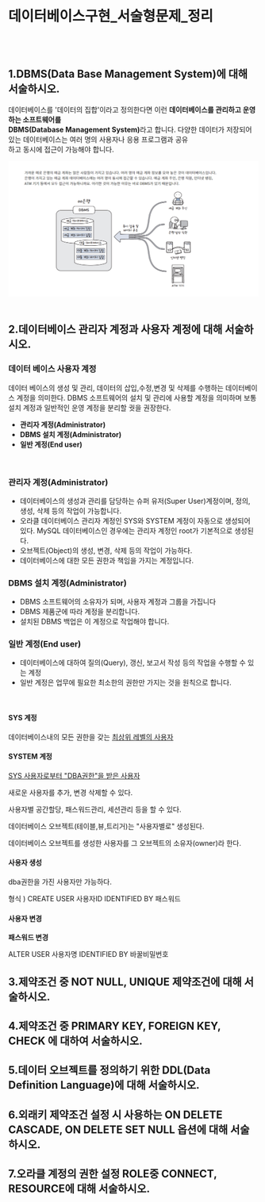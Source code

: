 # 데이터베이스구현_서술형문제_정리
<br><br>
<h2>1.DBMS(Data Base Management System)에 대해 서술하시오.</h2>
<p>데이터베이스를 '데이터의 집합'이라고 정의한다면 이런 <strong>데이터베이스를 관리하고 운영하는 소프트웨어를 <br>DBMS(Database Management System)</strong>라고 합니다. 다양한 데이터가 저장되어 있는 데이터베이스는 여러 명의 사용자나 응용 프로그램과 공유 <br>하고 동시에 접근이 가능해야 합니다.</p>
<img src="images/database_01.png" alt="">
<br><br>
<h2>2.데이터베이스 관리자 계정과 사용자 계정에 대해 서술하시오.</h2>
<h3>데이터 베이스 사용자 계정</h3>
<p>데이터 베이스의 생성 및 관리, 데이터의 삽입,수정,변경 및 삭제를 수행하는 데이터베이스 계정을 의미한다. DBMS 소프트웨어의 설치 및 관리에 사용할 계정을 의미하며 보통 설치 계정과 일반적인 운영 계정을 분리할 궛을 권장한다.</p>
<ul>
  <li><strong>관리자 계정(Administrator)</strong></li>
  <li><strong>DBMS 설치 계정(Administrator)</strong></li>
  <li><strong>일반 계정(End user)</strong></li>
</ul>
<br>
<h3>관리자 계정(Administrator)</h3>
<ul>
  <li>데이터베이스의 생성과 관리를 담당하는 슈퍼 유저(Super User)계정이며, 정의, 생성, 삭제 등의 작업이 가능합니다.</li>
  <li>오라클 데이터베이스 관리자 계정인 SYS와 SYSTEM 계정이 자동으로 생성되어 있다. MySQL 데이터베이스인 경우에는 관리자 계정인 root가 기본적으로 생성된다.</li>
  <li>오브젝트(Object)의 생성, 변경, 삭제 등의 작업이 가능하다.</li>
  <li>데이터베이스에 대한 모든 권한과 책임을 가지는 계정입니다.</li>
</ul>
<h3>DBMS 설치 계정(Administrator)</h3>
<ul>
  <li>DBMS 소프트웨어의 소유자가 되며, 사용자 계정과 그룹을 가집니다</li>
  <li>DBMS 제품군에 따라 계정을 분리합니다.</li>
  <li>설치된 DBMS 백업은 이 계정으로 작업해야 합니다.</li>
</ul>
<h3>일반 계정(End user)</h3>
<ul>
  <li>데이터베이스에 대하여 질의(Query), 갱신, 보고서 작성 등의 작업을 수행할 수 있는 계정</li>
  <li>일반 계정은 업무에 필요한 최소한의 권한만 가지는 것을 원칙으로 합니다.</li>
</ul>
<br>
<h4>SYS 계정</h4>
<p>데이터베이스내의 모든 권한을 갖는 <u>최상위 레벨의 사용자</u></p>
<h4>SYSTEM 계정</h4>
<p><u>SYS 사용자로부터 "DBA권한"을 받은 사용자</u></p>
<p>새로운 사용자를 추가, 변경 삭제할 수 있다.</p>
<p>사용자별 공간할당, 패스워드관리, 세션관리 등을 할 수 있다.</p>
<p>데이터베이스 오브젝트(테이블,뷰,트리거)는 "사용자별로" 생성된다.</p>
<p>데이터베이스 오브젝트를 생성한 사용자를 그 오브젝트의 소유자(owner)라 한다.</p>
<h4>사용자 생성</h4>
<p>dba권한을 가진 사용자만 가능하다.</p>
<p>형식 ) CREATE USER 사용자ID IDENTIFIED BY 패스워드</p>
<h4>사용자 변경</h4>
<p><strong>패스워드 변경</strong></p>
<p>ALTER USER 사용자명 IDENTIFIED BY 바꿀비밀번호</p>
<h2>3.제약조건 중 NOT NULL, UNIQUE 제약조건에 대해 서술하시오.</h2>
<h2>4.제약조건 중 PRIMARY KEY, FOREIGN KEY, CHECK 에 대하여 서술하시오.</h2>
<h2>5.데이터 오브젝트를 정의하기 위한 DDL(Data Definition Language)에 대해 서술하시오.</h2>
<h2>6.외래키 제약조건 설정 시 사용하는 ON DELETE CASCADE, ON DELETE SET NULL 옵션에 대해 서술하시오.</h2>
<h2>7.오라클 계정의 권한 설정 ROLE중 CONNECT, RESOURCE에 대해 서술하시오.</h2>















